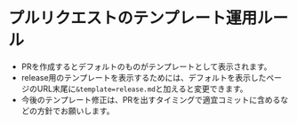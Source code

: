 # プルリクエストのテンプレート運用ルール

- PRを作成するとデフォルトのものがテンプレートとして表示されます。
- release用のテンプレートを表示するためには、デフォルトを表示したページのURL末尾に`&template=release.md`と加えると変更できます。
- 今後のテンプレート修正は、PRを出すタイミングで適宜コミットに含めるなどの方針でお願いします。
